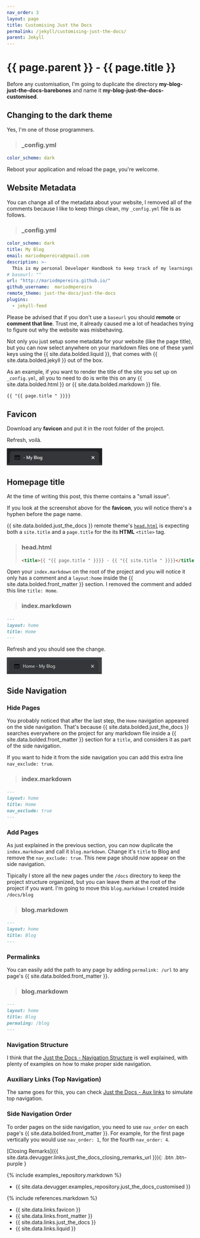 ```yaml
---
nav_order: 3
layout: page
title: Customising Just the Docs
permalink: /jekyll/customising-just-the-docs/
parent: Jekyll
---
```


# {{ page.parent }} - {{ page.title }}

Before any customisation, I'm going to duplicate the directory **my-blog-just-the-docs-barebones** and name it **my-blog-just-the-docs-customised**.

## Changing to the dark theme

Yes, I'm one of those programmers.

> ### **_config.yml**
```yml
color_scheme: dark
```

Reboot your application and reload the page, you're welcome.

## Website Metadata

You can change all of the metadata about your website, I removed all of the comments because I like to keep things clean, my `_config.yml` file is as follows.
> ### **_config.yml**
```yml
color_scheme: dark
title: My Blog
email: mariodmpereira@gmail.com
description: >-
  This is my personal Developer Handbook to keep track of my learnings.
# baseurl: ""
url: "http://mariodmpereira.github.io/"
github_username:  mariodmpereira
remote_theme: just-the-docs/just-the-docs
plugins:
  - jekyll-feed
```

Please be advised that if you don't use a `baseurl` you should **remote** or **comment that line**. Trust me, it already caused me a lot of headaches trying to figure out why the website was misbehaving.

Not only you just setup some metadata for your website (like the page title), but you can now select anywhere on your markdown files one of these yaml keys using the {{ site.data.bolded.liquid }}, that comes with {{ site.data.bolded.jekyll }} out of the box.

As an example, if you want to render the title of the site you set up on `_config.yml`, all you to need to do is write this on any {{ site.data.bolded.html }} or {{ site.data.bolded.markdown }} file.

```markdown
{{ "{{ page.title " }}}}
```
## Favicon

Download any **favicon** and put it in the root folder of the project. 

Refresh, voilà.

![Just the Docs Favicon - 01](/assets/images/jekyll/just-the-docs-favicon-01.png)

## Homepage title

At the time of writing this post, this theme contains a "small issue".

If you look at the screenshot above for the **favicon**, you will notice there's a hyphen before the page name. 

{{ site.data.bolded.just_the_docs }} remote theme's [`head.html`](https://github.com/just-the-docs/just-the-docs/blob/main/_includes/head.html) is expecting both a `site.title` and a `page.title` for the its **HTML** `<title>` tag.

> ### **head.html**
> ```html
> <title>{{ "{{ page.title " }}}} - {{ "{{ site.title " }}}}</title>
> ```

Open your `index.markdown` on the root of the project and you will notice it only has a comment and a `layout:home` inside the {{ site.data.bolded.front_matter }} section. I removed the comment and added this line `title: Home`.

> ### **index.markdown**  
```markdown
---
layout: home
title: Home
---
```

Refresh and you should see the change.

![Just the Docs Page Title - 01](/assets/images/jekyll/just-the-docs-page-title-01.png)

## Side Navigation
### Hide Pages

You probably noticed that after the last step, the ``Home`` navigation appeared on the side navigation. That's because {{ site.data.bolded.just_the_docs }} searches everywhere on the project for any markdown file inside a {{ site.data.bolded.front_matter }} section for a `title`, and considers it as part of the side navigation.

If you want to hide it from the side navigation you can add this extra line `nav_exclude: true`.

> ### **index.markdown**  
```markdown
---
layout: home
title: Home
nav_exclude: true
---
```

### Add Pages

As just explained in the previous section, you can now duplicate the `index.markdown` and call it `blog.markdown`. Change it's `title` to Blog and remove the `nav_exclude: true`. This new page should now appear on the side navigation.

Tipically I store all the new pages under the `/docs` directory to keep the project structure organized, but you can leave them at the root of the project if you want. I'm going to move this `blog.markdown` I created inside `/docs/blog`

> ### **blog.markdown**  
```markdown
---
layout: home
title: Blog
---
```

### Permalinks

You can easily add the path to any page by adding `permalink: /url` to any page's {{ site.data.bolded.front_matter }}.

> ### **blog.markdown**  
```markdown
---
layout: home
title: Blog
permaling: /blog
---
```

### Navigation Structure

I think that the [Just the Docs - Navigation Structure](https://just-the-docs.github.io/just-the-docs/docs/navigation-structure/) is well explained, with plenty of examples on how to make proper side navigation.

### Auxiliary Links (Top Navigation)

The same goes for this, you can check [Just the Docs - Aux links](https://just-the-docs.github.io/just-the-docs/docs/configuration/#aux-links) to simulate top navigation.

### Side Navigation Order

To order pages on the side navigation, you need to use `nav_order` on each page's {{ site.data.bolded.front_matter }}. For example, for the first page vertically you would use `nav_order: 1`, for the fourth `nav_order: 4`.

[Closing Remarks]({{ site.data.devugger.links.just_the_docs_closing_remarks_url }}){: .btn .btn-purple }

{% include examples_repository.markdown %}
- {{ site.data.devugger.examples_repository.just_the_docs_customised }}

{% include references.markdown %}

- {{ site.data.links.favicon }}
- {{ site.data.links.front_matter }}
- {{ site.data.links.just_the_docs }}
- {{ site.data.links.liquid }}